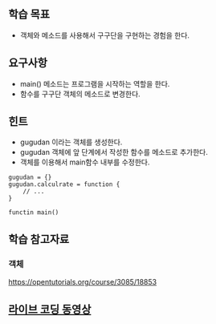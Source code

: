 ## 학습 목표
* 객체와 메소드를 사용해서 구구단을 구현하는 경험을 한다.

## 요구사항
* main() 메소드는 프로그램을 시작하는 역할을 한다.
* 함수를 구구단 객체의 메소드로 변경한다.

## 힌트
* gugudan 이라는 객체를 생성한다. 
* gugudan 객체에 앞 단계에서 작성한 함수를 메소드로 추가한다. 
* 객체를 이용해서 main함수 내부를 수정한다. 

```
gugudan = {}
gugudan.calculrate = function {
    // ...
}

functin main() 
```

## 학습 참고자료
### 객체 
https://opentutorials.org/course/3085/18853



## [라이브 코딩 동영상](https://youtu.be/38x851fVv1M)